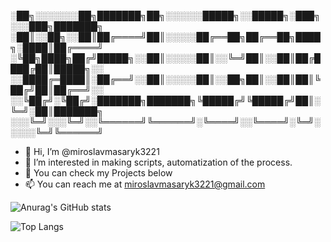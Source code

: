 
░██╗░░░░░░░██╗███████╗██╗░░░░░░█████╗░░█████╗░███╗░░░███╗███████╗
░██║░░██╗░░██║██╔════╝██║░░░░░██╔══██╗██╔══██╗████╗░████║██╔════╝
░╚██╗████╗██╔╝█████╗░░██║░░░░░██║░░╚═╝██║░░██║██╔████╔██║█████╗░░
░░████╔═████║░██╔══╝░░██║░░░░░██║░░██╗██║░░██║██║╚██╔╝██║██╔══╝░░
░░╚██╔╝░╚██╔╝░███████╗███████╗╚█████╔╝╚█████╔╝██║░╚═╝░██║███████╗
░░░╚═╝░░░╚═╝░░╚══════╝╚══════╝░╚════╝░░╚════╝░╚═╝░░░░░╚═╝╚══════╝



- 👋 Hi, I’m @miroslavmasaryk3221
- 👀 I’m interested in making scripts, automatization of the process.
- 🌱 You can check my Projects below 
- 📫 You can reach me at miroslavmasaryk3221@gmail.com



![Anurag's GitHub stats](https://github-readme-stats.vercel.app/api?username=miroslavmasaryk3221&show_icons=true&theme=tokyonight)

![Top Langs](https://github-readme-stats.vercel.app/api/top-langs/?username=miroslavmasaryk3221&theme=tokyonight)


<!---
miroslavmasaryk3221/miroslavmasaryk3221 is a ✨ special ✨ repository because its `README.md` (this file) appears on your GitHub profile.
You can click the Preview link to take a look at your changes.
--->
